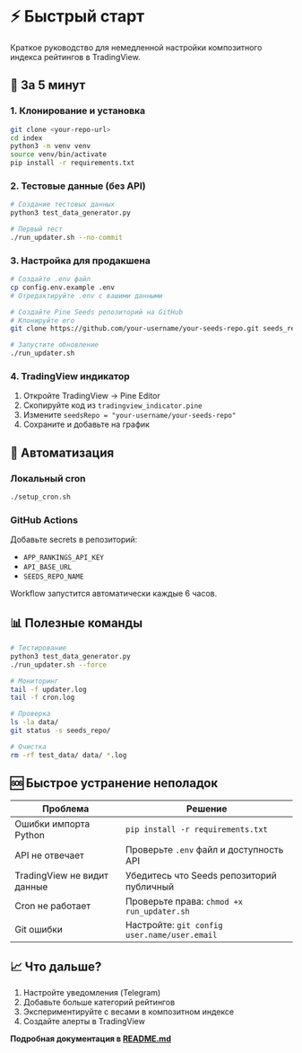 # ⚡ Быстрый старт

Краткое руководство для немедленной настройки композитного индекса рейтингов в TradingView.

## 🚀 За 5 минут

### 1. Клонирование и установка

```bash
git clone <your-repo-url>
cd index
python3 -m venv venv
source venv/bin/activate
pip install -r requirements.txt
```

### 2. Тестовые данные (без API)

```bash
# Создание тестовых данных
python3 test_data_generator.py

# Первый тест
./run_updater.sh --no-commit
```

### 3. Настройка для продакшена

```bash
# Создайте .env файл
cp config.env.example .env
# Отредактируйте .env с вашими данными

# Создайте Pine Seeds репозиторий на GitHub
# Клонируйте его
git clone https://github.com/your-username/your-seeds-repo.git seeds_repo

# Запустите обновление
./run_updater.sh
```

### 4. TradingView индикатор

1. Откройте TradingView → Pine Editor
2. Скопируйте код из `tradingview_indicator.pine`
3. Измените `seedsRepo = "your-username/your-seeds-repo"`
4. Сохраните и добавьте на график

## 🔧 Автоматизация

### Локальный cron

```bash
./setup_cron.sh
```

### GitHub Actions

Добавьте secrets в репозиторий:
- `APP_RANKINGS_API_KEY`
- `API_BASE_URL`
- `SEEDS_REPO_NAME`

Workflow запустится автоматически каждые 6 часов.

## 📊 Полезные команды

```bash
# Тестирование
python3 test_data_generator.py
./run_updater.sh --force

# Мониторинг
tail -f updater.log
tail -f cron.log

# Проверка
ls -la data/
git status -s seeds_repo/

# Очистка
rm -rf test_data/ data/ *.log
```

## 🆘 Быстрое устранение неполадок

| Проблема | Решение |
|----------|---------|
| Ошибки импорта Python | `pip install -r requirements.txt` |
| API не отвечает | Проверьте `.env` файл и доступность API |
| TradingView не видит данные | Убедитесь что Seeds репозиторий публичный |
| Cron не работает | Проверьте права: `chmod +x run_updater.sh` |
| Git ошибки | Настройте: `git config user.name/user.email` |

## 📈 Что дальше?

1. Настройте уведомления (Telegram)
2. Добавьте больше категорий рейтингов
3. Экспериментируйте с весами в композитном индексе
4. Создайте алерты в TradingView

**Подробная документация в [README.md](README.md)** 